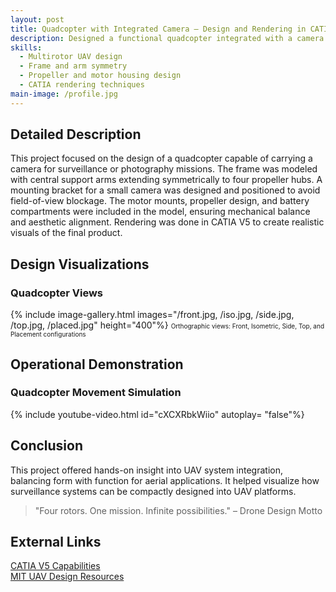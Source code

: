 ```yaml
---
layout: post
title: Quadcopter with Integrated Camera – Design and Rendering in CATIA V5
description: Designed a functional quadcopter integrated with a camera system using CATIA V5, including rendering for visualization.
skills: 
  - Multirotor UAV design
  - Frame and arm symmetry
  - Propeller and motor housing design
  - CATIA rendering techniques
main-image: /profile.jpg
---
```


## Detailed Description
This project focused on the design of a quadcopter capable of carrying a camera for surveillance or photography missions. The frame was modeled with central support arms extending symmetrically to four propeller hubs. A mounting bracket for a small camera was designed and positioned to avoid field-of-view blockage. The motor mounts, propeller design, and battery compartments were included in the model, ensuring mechanical balance and aesthetic alignment. Rendering was done in CATIA V5 to create realistic visuals of the final product.

## Design Visualizations
### Quadcopter Views
{% include image-gallery.html images="/front.jpg, /iso.jpg, /side.jpg, /top.jpg, /placed.jpg" height="400"%}
<span style="font-size: 10px">Orthographic views: Front, Isometric, Side, Top, and Placement configurations</span>  

## Operational Demonstration
### Quadcopter Movement Simulation
{% include youtube-video.html id="cXCXRbkWiio" autoplay= "false"%}

## Conclusion
This project offered hands-on insight into UAV system integration, balancing form with function for aerial applications. It helped visualize how surveillance systems can be compactly designed into UAV platforms.

> "Four rotors. One mission. Infinite possibilities."
> – Drone Design Motto

## External Links
[CATIA V5 Capabilities](https://www.3ds.com/products-services/catia/)  
[MIT UAV Design Resources](https://aeroastro.mit.edu/)
